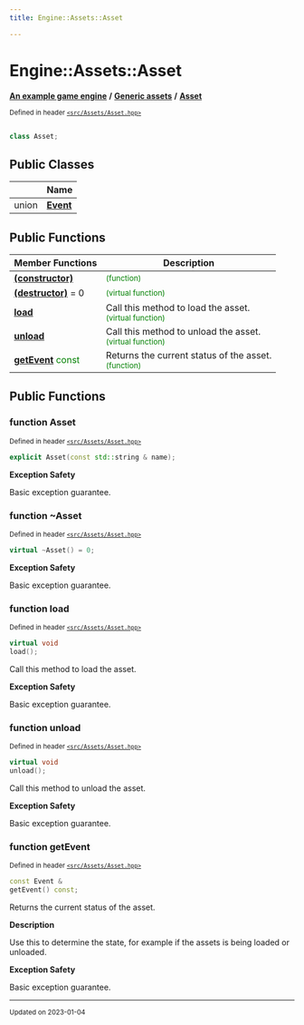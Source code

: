 ```yaml
---
title: Engine::Assets::Asset

---
```


# Engine::Assets::Asset

**[An example game engine](/libraries/group__Engine.md)** **/** **[Generic assets](/libraries/group__Assets.md)** **/** 
**[Asset](/classes/classEngine_1_1Assets_1_1Asset.md)**

<sup>Defined in header [`<src/Assets/Asset.hpp>`](/files/Asset_8hpp.md#file-asset.hpp)</sup>



```cpp

class Asset;
```



## Public Classes

|                | Name           |
| -------------- | -------------- |
| union | **[Event](/classes/unionEngine_1_1Assets_1_1Asset_1_1Event.md)**  |

## Public Functions
| Member Functions | Description |
| -------------- | -------------- |
| **[(constructor)](/classes/classEngine_1_1Assets_1_1Asset.md#function-asset)** |  <sup><span style="color:green">(function)</span></sup> |
| **[(destructor)](/classes/classEngine_1_1Assets_1_1Asset.md#function-~asset)**  = 0|  <sup><span style="color:green">(virtual function)</span></sup> |
| **[load](/classes/classEngine_1_1Assets_1_1Asset.md#function-load)** | Call this method to load the asset. <br> <sup><span style="color:green">(virtual function)</span></sup> |
| **[unload](/classes/classEngine_1_1Assets_1_1Asset.md#function-unload)** | Call this method to unload the asset. <br> <sup><span style="color:green">(virtual function)</span></sup> |
| **[getEvent](/classes/classEngine_1_1Assets_1_1Asset.md#function-getevent)** <span style="color:green">const</span>| Returns the current status of the asset. <br> <sup><span style="color:green">(function)</span></sup> |


## Public Functions

### function Asset


<sup>Defined in header [`<src/Assets/Asset.hpp>`](/files/Asset_8hpp.md#file-asset.hpp)</sup>

```cpp 
explicit Asset(const std::string & name);
```



















**Exception Safety**

Basic exception guarantee.




### function ~Asset


<sup>Defined in header [`<src/Assets/Asset.hpp>`](/files/Asset_8hpp.md#file-asset.hpp)</sup>

```cpp 
virtual ~Asset() = 0;
```



















**Exception Safety**

Basic exception guarantee.




### function load


<sup>Defined in header [`<src/Assets/Asset.hpp>`](/files/Asset_8hpp.md#file-asset.hpp)</sup>

```cpp 
virtual void
load();
```





Call this method to load the asset. 

















**Exception Safety**

Basic exception guarantee.




### function unload


<sup>Defined in header [`<src/Assets/Asset.hpp>`](/files/Asset_8hpp.md#file-asset.hpp)</sup>

```cpp 
virtual void
unload();
```





Call this method to unload the asset. 

















**Exception Safety**

Basic exception guarantee.




### function getEvent


<sup>Defined in header [`<src/Assets/Asset.hpp>`](/files/Asset_8hpp.md#file-asset.hpp)</sup>

```cpp 
const Event &
getEvent() const;
```





Returns the current status of the asset. 







**Description**

Use this to determine the state, for example if the assets is being loaded or unloaded. 










**Exception Safety**

Basic exception guarantee.








-------------------------------

<sub>Updated on 2023-01-04</sub>